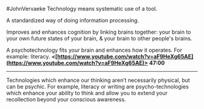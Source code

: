 #JohnVervaeke
Technology means systematic use of a tool.

A standardized way of doing information processing.

Improves and enhances cognition by linking brains together: your brain to your own future states of your brain, & your brain to other people's brains.

A psychotechnology fits your brain and enhances how it operates. For example: literacy.
**<[https://www.youtube.com/watch?v=aF9HeXg65AE](https://www.youtube.com/watch?v=aF9HeXg65AE)> 47:00**

---
Technologies which enhance our thinking aren’t necessarily physical, but can be psychic. For example, literacy or writing are psycho-technologies which enhance your ability to think and allow you to extend your recollection beyond your conscious awareness.